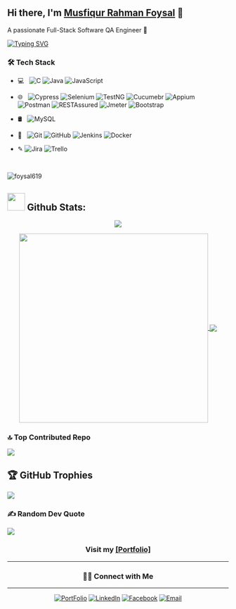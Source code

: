 ## Hi there, I'm [Musfiqur Rahman Foysal](https://about.me/musfiqur.rahman) 👋
A passionate Full-Stack Software QA  Engineer 🚀 

[![Typing SVG](https://readme-typing-svg.herokuapp.com/?lines=I+am+Musfiqur+Rahman+Foysal;I+am+a+Full+Stack+Software+QA+Engineer)](/)


<h3>🛠 Tech Stack</h3>

- 💻 &nbsp; ![C](https://img.shields.io/badge/-C-black?style=flat-square&logo=c)
 ![Java](https://img.shields.io/badge/-Java-black?style=flat-square&logo=java) 
![JavaScript](https://img.shields.io/badge/-JavaScript-black?style=flat-square&logo=javascript)

- 🌐 &nbsp; 
![Cypress](https://img.shields.io/badge/-Cypress-black?style=flat-square&logo=Cypress)
![Selenium](https://img.shields.io/badge/-Selenium-black?style=flat-square&logo=Selenium)
![TestNG](https://img.shields.io/badge/-TestNG-black?style=flat-square&logo=TestNG)
![Cucumebr](https://img.shields.io/badge/-Cucumber-black?style=flat-square&logo=Cucumber)
![Appium](https://img.shields.io/badge/-Appium-black?style=flat-square&logo=Appium)
![Postman](https://img.shields.io/badge/-Postman-black?style=flat-square&logo=Postman)
![RESTAssured](https://img.shields.io/badge/-RESTAssured-black?style=flat-square&logo=RESTAssured)
![Jmeter](https://img.shields.io/badge/-Jmeter-black?style=flat-square&logo=JMeter)
![Bootstrap](https://img.shields.io/badge/-Bootstrap-black?style=flat-square&logo=bootstrap)

- 🛢 &nbsp; 
![MySQL](https://img.shields.io/badge/-MySQL-black?style=flat-square&logo=mysql)



- 🔧 &nbsp; 
![Git](https://img.shields.io/badge/-Git-black?style=flat-square&logo=git)
![GitHub](https://img.shields.io/badge/-GitHub-black?style=flat-square&logo=github)
![Jenkins](https://img.shields.io/badge/-Jenkins-black?style=flat-square&logo=jenkins)
![Docker](https://img.shields.io/badge/-Docker-black?style=flat-square&logo=Docker)

- &#x270E; 
![Jira](https://img.shields.io/badge/-Jira-black?style=flat-square&logo=Jira)
![Trello](https://img.shields.io/badge/-Trello-black?style=flat-square&logo=Trello)
<!--
**musfiqur rahman foysal** is a ✨ _special_ ✨ repository because its `README.md` (this file) appears on your GitHub profile.

Here are some ideas to get you started:

- 🔭 I’m currently working on ...
- 🌱 I’m currently learning ...
- 👯 I’m looking to collaborate on ...
- 🤔 I’m looking for help with ...
- 💬 Ask me about ...
- 📫 How to reach me: ...
- 😄 Pronouns: ...
- ⚡ Fun fact: ...
-->

<br/>

<p align="left"> <img src="https://komarev.com/ghpvc/?username=foysal619&label=Profile%20views&color=0e75b6&style=flat" alt="foysal619" /> </p>  
  
## <img src="https://media.giphy.com/media/ZCN6F3FAkwsyOGU2RS/giphy.gif" width="40"> **Github Stats:**

<p align="center">
   <img  align="center" src="https://github-readme-streak-stats.herokuapp.com/?user=foysal619&theme=algolia&hide_border=false"/>
</p>

 <p align="center">
  <a href="https://github.com/foysal619">
   <img width="430" align="center" src="https://github-readme-stats.vercel.app/api?username=foysal619&show_icons=true&theme=algolia&count_private=true">
  </a>
  <a href="https://github.com/foysal619">
    <img align="center" src="https://github-readme-stats.anuraghazra1.vercel.app/api/top-langs/?username=foysal619&layout=compact&theme=algolia&langs_count=8" />
  </a>
 </p>
 
### 🔝 Top Contributed Repo
![](https://github-contributor-stats.vercel.app/api?username=foysal619&limit=5&theme=algolia&combine_all_yearly_contributions=true)

## 🏆 GitHub Trophies
![](https://github-profile-trophy.vercel.app/?username=foysal619&theme=algolia&no-frame=false&no-bg=false&margin-w=4)

### ✍️ Random Dev Quote
![](https://quotes-github-readme.vercel.app/api?type=horizontal&theme=tokyonight)


  <h3  align="center"  > Visit my  <a target="_blank"  href="https://about.me/musfiqur.rahman" > [Portfolio]</a>  </h3> 
  
  <hr/>
  
<h3  align="center" > 🤝🏻 Connect with Me </h3>
<hr/>

<p align="center">
<a href="https://about.me/musfiqur.rahman"><img alt="PortFolio" src="https://img.shields.io/badge/musfiqur.rahman-Portfolio-blue?style=flat-square&logo=google-chrome"></a>
<a href="https://www.linkedin.com/in/foysal619/"><img alt="LinkedIn" src="https://img.shields.io/badge/foysal619-linkedIn-brightgreen?style=flat-square&logo=linkedin"></a>
<a href="https://www.facebook.com/musfiq8008/"><img alt="Facebook" src="https://img.shields.io/badge/Musfiqur Rahman Foysal-facebook-blue?style=flat&logo=facebook"></a>
<a href="mailto:musfiqurrahmanfoysal77@gmail.com"><img alt="Email" src="https://img.shields.io/badge/Email-musfiqurrahmanfoysal77@gmail.com-blue?style=flat-square&logo=gmail"></a>
</p>

<br/>


<br/>
<br/>


<!--
<img src='https://random-memer.herokuapp.com/' title="Meme" alt="Please refresh the page if the meme doesn't show up.">
-->
